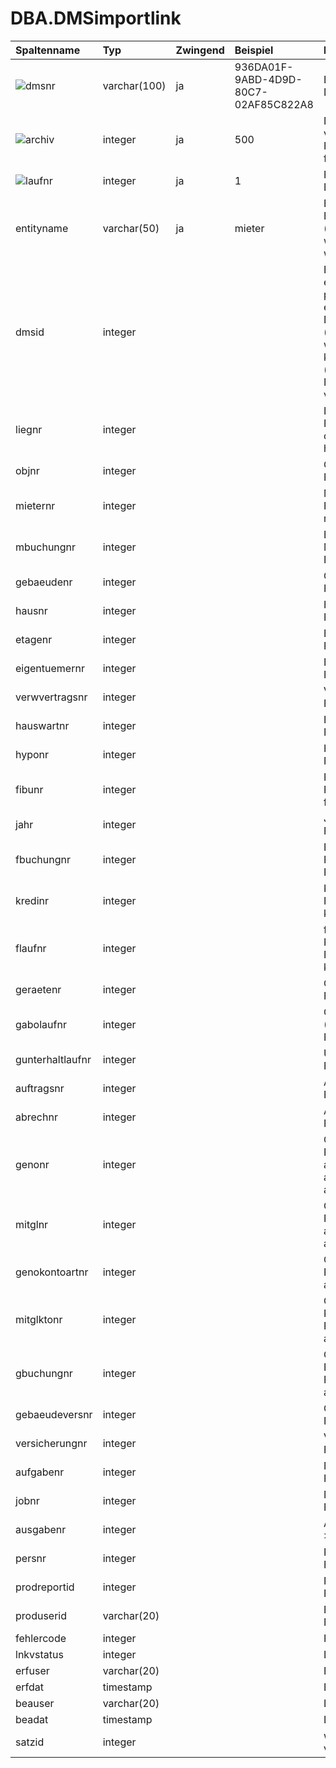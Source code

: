 # DBA.DMSimportlink

|Spaltenname|Typ|Zwingend|Beispiel|Kommentar|
|:----------|:--|:-------|:-------|:--------|
|![](pkey16.gif)dmsnr|varchar(100)|ja|936DA01F-9ABD-4D9D-80C7-02AF85C822A8|Eindeutige Identifikation eines Dokuments aus DMS|
|![](pkey16.gif)archiv|integer|ja|500|Die Archivnr wird von Rimo R5 vergeben, kann dort jedoch im Rahmen der E-Dossier Archive frei defineirt werden|
|![](pkey16.gif)laufnr|integer|ja|1|Fortlaufende Nummer pro DMSNR beginnend mit 1|
|entityname|varchar(50)|ja|mieter|Entität gemäss Rimo R5 Entitätenliste ("Dokumententypen.xlsx") mit welcher das Dokument verlinkt werden soll|
|dmsid|integer|||Eine Rimo R5 interne eindeutige ID des Datensatzes pro Entität (nur mit entityname eindeutig). Die dmsid zu einem Datensatz kann aus jeder View (z.B. vDMSMieter) ausgelesen werden und anstelle des kombinierten Primärschlüssels (z.B. liegnr, mieternr) zur Identifikation des Datensatzes verwendet werden|
|liegnr|integer|||Liegenschaftsnummer<br>Für Entitäten: lieg, mieter, objekt, gebaeude, haus, etage, hypothek,mieterbew|
|objnr|integer|||Objektnummer<br>Für Entitäten: objekt|
|mieternr|integer|||Mieternummer<br>Für Entitäten: mieter, mieterbew|
|mbuchungnr|integer|||Buchungsnummer einer Mieterbuchung<br>Für Entitäten: mieterbew|
|gebaeudenr|integer|||Gebäudenummer<br>Für Entitäten: gebaeude|
|hausnr|integer|||Hausnummer<br>Für Entitäten: haus, etage|
|etagenr|integer|||Etagennummer<br>Für Entitäten: etage|
|eigentuemernr|integer|||Eigentümernummer<br>Für Entitäten: eigentuemer|
|verwvertragsnr|integer|||Verwaltungsvertragsnummer<br>Für Entitäten: verwvertrag|
|hauswartnr|integer|||Hauswartnummer<br>Für Entitäten: hauswart|
|hyponr|integer|||Hypothekennummer<br>Für Entitäten: hypothek|
|fibunr|integer|||Fibunummer<br>Für Entitäten: fibu, fibujahr1, fibubuchung|
|jahr|integer|||Jahr (Buchhaltungsjahr)<br>Für Entitäten: fibujahr1|
|fbuchungnr|integer|||Buchungsnummer einer Fibubuchung<br>Für Entitäten: fibubuchung|
|kredinr|integer|||Kreditorennummer<br>Für Entitäten: kreditor,kredibuchungdms|
|flaufnr|integer|||fortlaufende Nummer einer Kreditorenrechnung<br>Für Entitäten: kredibuchungdms|
|geraetenr|integer|||Gerätenummer<br>Für Entitäten: geraet,gunterhalt|
|gabolaufnr|integer|||Geräteabonummer (Serviceabo)<br>Für Entitäten: gabo|
|gunterhaltlaufnr|integer|||Unterhaltslaufnummer<br>Für Entitäten: gunterhalt|
|auftragsnr|integer|||Auftragsnummer<br>Für Entitäten: auftrag|
|abrechnr|integer|||Abrechnungsnummer<br>Für Entitäten: abrechhknk|
|genonr|integer|||Genosssenschaftsnummer<br>Für Entitäten: akgenossenschaft, akgenomitglied, akmitglkonto, akmitglkontobeweg|
|mitglnr|integer|||Genossenschafternummer<br>Für Entitäten: akgenomitglied, akmitglkonto, akmitglkontobeweg|
|genokontoartnr|integer|||Genossenschaft-Kontoart<br>Für Entitäten: akmitglkonto, akmitglkontobeweg|
|mitglktonr|integer|||Genossenschafter Kontonummer<br>Für Entitäten: akmitglkonto, akmitglkontobeweg|
|gbuchungnr|integer|||Genosssenschafter Buchungsnummer<br>Für Entitäten: akmitglkontobeweg|
|gebaeudeversnr|integer|||Gebäudeversicherungsnummer<br>Für Entitäten: gebaeudevers|
|versicherungnr|integer|||Versicherungsnummer<br>Für Entitäten: versicherung|
|aufgabenr|integer|||Nummer einer Aufgabe<br>Für Entitäten: aufgabe|
|jobnr|integer|||Nummer eines Jobs<br>Für Entitäten: jobkonfig|
|ausgabenr|integer|||Ausgabenumme<br>\>Für Entitäten: ausgabe|
|persnr|integer|||Personennummer<br>Für Entitäten: person|
|prodreportid|integer|||ReportID<br>Für Entitäten: archivreport|
|produserid|varchar(20)|||BenutzerID<br>Für Entitäten: produsers|
|fehlercode|integer|||Fehler gemäss [Fehlercodeliste](/_staging%20area/fehlercodes.md)|
|lnkvstatus|integer|||Linkstatusnummer|
|erfuser|varchar(20)|||Erfassungsuser|
|erfdat|timestamp|||Erfassungsdatum|
|beauser|varchar(20)|||Letzer Bearbeitungsuser|
|beadat|timestamp|||Letztes Bearbeitungsdatum|
|satzid|integer|||wird nur von Rimo R5 verwendet|
